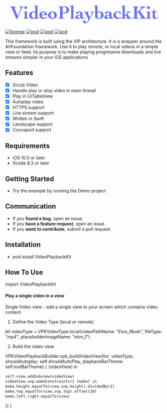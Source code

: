 <p align="center" >
<img src="Images/VPKPlayback_logo.png" title="VPKVideoPlayer logo" float=left>
</p>

[![license](https://img.shields.io/github/license/mashape/apistatus.svg)](https://github.com/ustwo/videoplayback-ios)
[![pod](https://img.shields.io/badge/pod-1.0.0-green.svg)](https://github.com/ustwo/videoplayback-ios) 
[![pod](https://img.shields.io/badge/swift-support-fc2f24.svg?maxAge=2592000)](https://github.com/apple/swift)
[![pod](https://img.shields.io/badge/Carthage-support-green.svg)](https://github.com/Carthage/Carthage)


This framework is built using the VIP architecture. It is a wrapper around the AVFoundation framework. Use it to play remote, or local videos in a simple view or feed. Its purpose is to make playing progressive downloads and live streams simpler in your iOS applications

## Features

- [x] Scrub Video 
- [x] Handle play or stop video in main thread
- [x] Play in UITableView 
- [x] Autoplay video    
- [x] HTTPS support
- [x] Live stream support 
- [x] Written in Swift 
- [x] Landscape support
- [x] Cocoapod support 

## Requirements

- iOS 10.0 or later
- Xcode 8.3 or later


## Getting Started

- Try the example by running the Demo project


## Communication

- If you **found a bug**, open an issue.
- If you **have a feature request**, open an issue.
- If you **want to contribute**, submit a pull request.


## Installation

- pod install VideoPlaybackKit

## How To Use

import VideoPlaybackKit

#### Play a single video in a view 

Single Video view - add a single view to your screen which contains video content 

1. Define the Video Type (local or remote)

let videoType = VPKVideoType.local(videoPathName: "Elon_Musk", fileType: "mp4", placeholderImageName: "elon_1")


2. Build the video view 

VPKVideoPlaybackBuilder.vpk_buildVideoView(for: videoType, shouldAutoplay: self.shouldAutoPlay, playbackBarTheme: self.toolBarTheme) { (videoView) in

    self.view.addSubview(videoView)
    videoView.snp.makeConstraints({ (make) in
    make.height.equalTo(view.snp.height).dividedBy(2)
    make.top.equalTo(view.snp.top).offset(10)
    make.left.right.equalTo(view)
})
}



